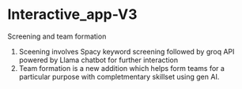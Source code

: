 # Interactive_app-V3
Screening and team formation

1) Sceening involves Spacy keyword screening followed by groq API powered by Llama chatbot for further interaction
2) Team formation is a new addition which helps form teams for a particular purpose with completmentary skillset using gen AI.
